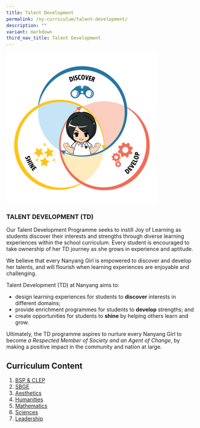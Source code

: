 ```yaml
---
title: Talent Development
permalink: /ny-curriculum/talent-development/
description: ""
variant: markdown
third_nav_title: Talent Development
---
```

<img style="width:400px" src="/images/dds-icons.png">


### TALENT DEVELOPMENT (TD)


Our Talent Development Programme seeks to instill Joy of Learning as students discover their interests and strengths through diverse learning experiences within the school curriculum. Every student is encouraged to take ownership of her TD journey as she grows in experience and aptitude.&nbsp;

We believe that every Nanyang Girl is empowered to discover and develop her talents, and will flourish when learning experiences are enjoyable and challenging.

Talent Development (TD) at Nanyang aims to:

*   design learning experiences for students to&nbsp;**discover**&nbsp;interests in different domains;
*   provide enrichment programmes for students to&nbsp;**develop**&nbsp;strengths; and
*   create opportunities for students to&nbsp;**shine**&nbsp;by helping others learn and grow.

Ultimately, the TD programme aspires to nurture every Nanyang Girl to become&nbsp;_a Respected Member of Society and an Agent of Change_, by making a positive impact in the community and nation at large.


## Curriculum Content
1. [BSP &amp; CLEP](/talent-development/bsp-clep/)
2. [SBGE](/talent-development/sbge/)
3. [Aesthetics](/talent-development/aesthetics/)
4. [Humanities](/talent-development/humanities/)
5. [Mathematics](/talent-development/mathematics/)
6. [Sciences](/talent-development/sciences/)
7. [Leadership](/talent-development/leadership/)